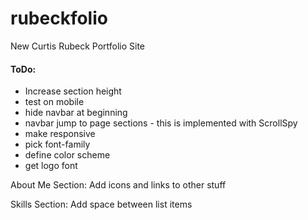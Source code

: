 # rubeckfolio

New Curtis Rubeck Portfolio Site

#### ToDo:

- Increase section height
- test on mobile
- hide navbar at beginning
- navbar jump to page sections - this is implemented with ScrollSpy
- make responsive
- pick font-family
- define color scheme
- get logo font

About Me Section:
Add icons and links to other stuff

Skills Section:
Add space between list items
